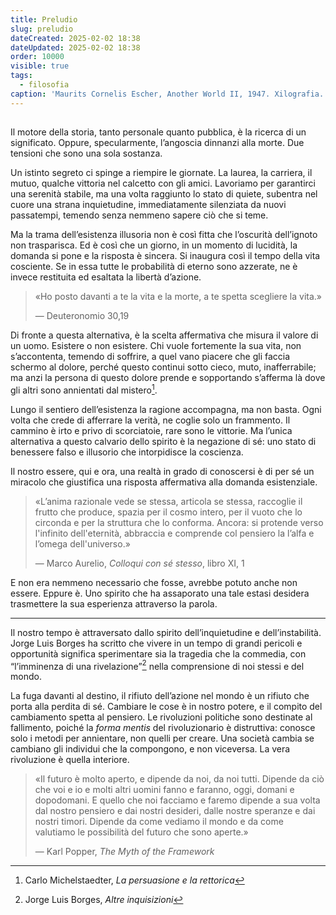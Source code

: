 ```yaml
---
title: Preludio
slug: preludio
dateCreated: 2025-02-02 18:38
dateUpdated: 2025-02-02 18:38
order: 10000
visible: true
tags:
  - filosofia
caption: 'Maurits Cornelis Escher, Another World II, 1947. Xilografia.'
---
```


##

<span class="newthought">Il motore della storia</span>, tanto personale quanto pubblica, è la ricerca di un significato. Oppure, specularmente, l’angoscia dinnanzi alla morte. Due tensioni che sono una sola sostanza.

Un istinto segreto ci spinge a riempire le giornate. La laurea, la carriera, il mutuo, qualche vittoria nel calcetto con gli amici. Lavoriamo per garantirci una serenità stabile, ma una volta raggiunto lo stato di quiete, subentra nel cuore una strana inquietudine, immediatamente silenziata da nuovi passatempi, temendo senza nemmeno sapere ciò che si teme.

Ma la trama dell’esistenza illusoria non è così fitta che l’oscurità dell’ignoto non trasparisca. Ed è così che un giorno, in un momento di lucidità, la domanda si pone e la risposta è sincera. Si inaugura così il tempo della vita cosciente. Se in essa tutte le probabilità di eterno sono azzerate, ne è invece restituita ed esaltata la libertà d’azione.

<div class='epigraph'>

> «Ho posto davanti a te la vita e la morte, a te spetta scegliere la vita.» <footer> — Deuteronomio 30,19</footer>

</div>

Di fronte a questa alternativa, è la scelta affermativa che misura il valore di un uomo. Esistere o non esistere. Chi vuole fortemente la sua vita, non s’accontenta, temendo di soffrire, a quel vano piacere che gli faccia schermo al dolore, perché questo continui sotto cieco, muto, inafferrabile; ma anzi la persona di questo dolore prende e sopportando s’afferma là dove gli altri sono annientati dal mistero[^1].

[^1]: Carlo Michelstaedter, _La persuasione e la rettorica_

Lungo il sentiero dell’esistenza la ragione accompagna, ma non basta. Ogni volta che crede di afferrare la verità, ne coglie solo un frammento. Il cammino è irto e privo di scorciatoie, rare sono le vittorie. Ma l’unica alternativa a questo calvario dello spirito è la negazione di sé: uno stato di benessere falso e illusorio che intorpidisce la coscienza.

Il nostro essere, qui e ora, una realtà in grado di conoscersi è di per sé un miracolo che giustifica una risposta affermativa alla domanda esistenziale.

<div class='epigraph'>

> «L’anima razionale vede se stessa, articola se stessa, raccoglie il frutto che produce, spazia per il cosmo intero, per il vuoto che lo circonda e per la struttura che lo conforma. Ancora: si protende verso l'infinito dell'eternità, abbraccia e comprende col pensiero la l’alfa e l’omega dell'universo.» <footer> — Marco Aurelio, _Colloqui con sé stesso_, libro XI, 1</footer>

</div>

E non era nemmeno necessario che fosse, avrebbe potuto anche non essere. Eppure è. Uno spirito che ha assaporato una tale estasi desidera trasmettere la sua esperienza attraverso la parola.

---

Il nostro tempo è attraversato dallo spirito dell’inquietudine e dell’instabilità. Jorge Luis Borges ha scritto che vivere in un tempo di grandi pericoli e opportunità significa sperimentare sia la tragedia che la commedia, con “l’imminenza di una rivelazione”[^2] nella comprensione di noi stessi e del mondo.

[^2]: Jorge Luis Borges, _Altre inquisizioni_

La fuga davanti al destino, il rifiuto dell’azione nel mondo è un rifiuto che porta alla perdita di sé. Cambiare le cose è in nostro potere, e il compito del cambiamento spetta al pensiero. Le rivoluzioni politiche sono destinate al fallimento, poiché la _forma mentis_ del rivoluzionario è distruttiva: conosce solo i metodi per annientare, non quelli per creare. Una società cambia se cambiano gli individui che la compongono, e non viceversa. La vera rivoluzione è quella interiore.

<div class='epigraph'>

> «Il futuro è molto aperto, e dipende da noi, da noi tutti. Dipende da ciò che voi e io e molti altri uomini fanno e faranno, oggi, domani e dopodomani. E quello che noi facciamo e faremo dipende a sua volta dal nostro pensiero e dai nostri desideri, dalle nostre speranze e dai nostri timori. Dipende da come vediamo il mondo e da come valutiamo le possibilità del futuro che sono aperte.» <footer> — Karl Popper, _The Myth of the Framework_</footer>

</div>
